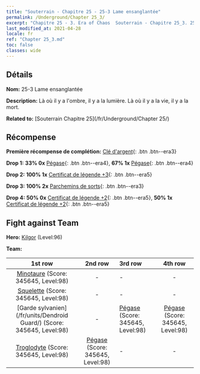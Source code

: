 ```yaml
---
title: "Souterrain - Chapitre 25 - 25-3 Lame ensanglantée"
permalink: /Underground/Chapter 25_3/
excerpt: "Chapitre 25 - 3. Era of Chaos  Souterrain - Chapitre 25_3. 25-3 Lame ensanglantée"
last_modified_at: 2021-04-28
locale: fr
ref: "Chapter 25_3.md"
toc: false
classes: wide
---
```


## Détails

 **Nom:** 25-3 Lame ensanglantée

 **Description:** Là où il y a l'ombre, il y a la lumière. Là où il y a la vie, il y a la mort.

 **Related to:** [Souterrain Chapitre 25](/fr/Underground/Chapter 25/)

## Récompense

 **Première récompense de complétion:** [Clé d'argent](/ItemsFR/con_693/){: .btn .btn--era3}

 **Drop 1:** **33% 0x** [Pégase](/ItemsFR/unt_202/){: .btn .btn--era4}, **67% 1x** [Pégase](/ItemsFR/unt_202/){: .btn .btn--era4}

 **Drop 2:** **100% 1x** [Certificat de légende +3](/ItemsFR/mat_88/){: .btn .btn--era5}

 **Drop 3:** **100% 2x** [Parchemins de sorts](/ItemsFR/con_694/){: .btn .btn--era3}

 **Drop 4:** **50% 0x** [Certificat de légende +2](/ItemsFR/mat_81/){: .btn .btn--era5}, **50% 1x** [Certificat de légende +2](/ItemsFR/mat_81/){: .btn .btn--era5}


## Fight against Team
 **Hero:** [Kilgor](/fr/heroes/Kilgor/) (Level:96)

 **Team:**


  | 1st row | 2nd row | 3rd row | 4th row |
  |:----:|:----:|:----|:----:|
  | [Minotaure](/fr/units/Minotaur/) (Score: 345645, Level:98)  | - | - | - |
  | [Squelette](/fr/units/Skeleton/) (Score: 345645, Level:98)  | - | - | - |
  | [Garde sylvanien](/fr/units/Dendroid Guard/) (Score: 345645, Level:98)  | - | [Pégase](/fr/units/Pegasus/) (Score: 345645, Level:98)  | [Pégase](/fr/units/Pegasus/) (Score: 345645, Level:98)  |
  | [Troglodyte](/fr/units/Troglodyte/) (Score: 345645, Level:98)  | [Pégase](/fr/units/Pegasus/) (Score: 345645, Level:98)  | - | - |


